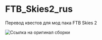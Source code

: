 # FTB_Skies2_rus
Перевод квестов для мод пака FTB Skies 2


![Ссылка на оригинал сборки](https://www.curseforge.com/minecraft/modpacks/ftb-skies-2)